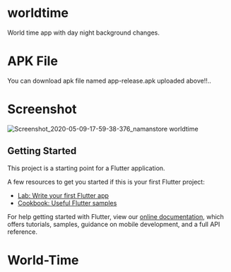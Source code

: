 # worldtime

World time app with day night background changes.

# APK File

You can download apk file named app-release.apk uploaded above!!..

# Screenshot

![Screenshot_2020-05-09-17-59-38-376_namanstore worldtime](https://user-images.githubusercontent.com/42396114/81593825-9d0aaf00-93dd-11ea-84e5-67600cf15441.jpg)

## Getting Started

This project is a starting point for a Flutter application.

A few resources to get you started if this is your first Flutter project:

- [Lab: Write your first Flutter app](https://flutter.dev/docs/get-started/codelab)
- [Cookbook: Useful Flutter samples](https://flutter.dev/docs/cookbook)

For help getting started with Flutter, view our
[online documentation](https://flutter.dev/docs), which offers tutorials,
samples, guidance on mobile development, and a full API reference.
# World-Time
